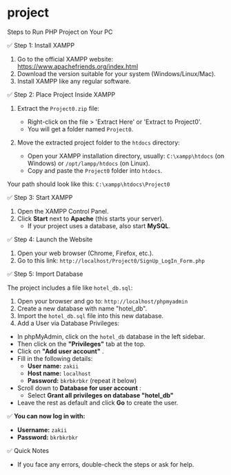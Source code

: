 # project

Steps to Run PHP Project on Your PC

✅ Step 1: Install XAMPP

1. Go to the official XAMPP website: https://www.apachefriends.org/index.html
2. Download the version suitable for your system (Windows/Linux/Mac).
3. Install XAMPP like any regular software.

✅ Step 2: Place Project Inside XAMPP

1. Extract the `Project0.zip` file:

   - Right-click on the file > 'Extract Here' or 'Extract to Project0'.
   - You will get a folder named `Project0`.
2. Move the extracted project folder to the `htdocs` directory:

   - Open your XAMPP installation directory, usually:
     `C:\xampp\htdocs` (on Windows) or `/opt/lampp/htdocs` (on Linux).
   - Copy and paste the `Project0` folder into `htdocs`.

Your path should look like this:
`C:\xampp\htdocs\Project0`

✅ Step 3: Start XAMPP

1. Open the XAMPP Control Panel.
2. Click **Start** next to **Apache** (this starts your server).
   - If your project uses a database, also start **MySQL**.

✅ Step 4: Launch the Website

1. Open your web browser (Chrome, Firefox, etc.).
2. Go to this link:
   `http://localhost/Project0/SignUp_LogIn_Form.php`

✅ Step 5: Import Database

The project includes a file like `hotel_db.sql`:

1. Open your browser and go to:
   `http://localhost/phpmyadmin`
2. Create a new database with name "hotel_db".
3. Import the `hotel_db.sql` file into this new database.
5. Add a User via Database Privileges:

* In phpMyAdmin, click on the `hotel_db` database in the left sidebar.
* Then click on the **"Privileges"** tab at the top.
* Click on  **"Add user account"** .
* Fill in the following details:
  * **User name:** `zakii`
  * **Host name:** `localhost`
  * **Password:** `bkrbkrbkr` (repeat it below)
* Scroll down to  **Database for user account** :
  * Select **Grant all privileges on database "hotel_db"**
* Leave the rest as default and click **Go** to create the user.

✅ **You can now log in with:**

* **Username:** `zakii`
* **Password:** `bkrbkrbkr`

✅ Quick Notes

- If you face any errors, double-check the steps or ask for help.
